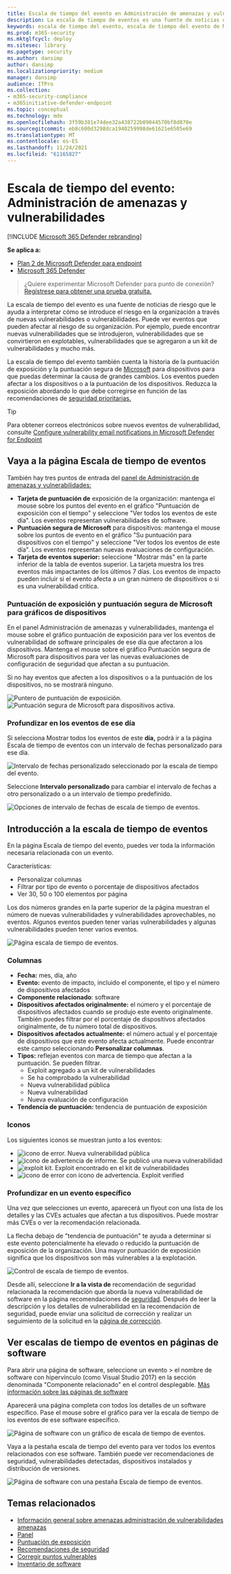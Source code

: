 ```yaml
---
title: Escala de tiempo del evento en Administración de amenazas y vulnerabilidades
description: La escala de tiempo de eventos es una fuente de noticias de riesgo que le ayuda a interpretar cómo se introduce el riesgo en la organización y qué mitigaciones se han producido para reducirlo.
keywords: escala de tiempo del evento, escala de tiempo del evento de Microsoft Defender para Endpoint, escala de tiempo del evento de Microsoft Defender para Endpoint tvm, Administración de amenazas y vulnerabilidades, Microsoft Defender para endpoint
ms.prod: m365-security
ms.mktglfcycl: deploy
ms.sitesec: library
ms.pagetype: security
ms.author: dansimp
author: dansimp
ms.localizationpriority: medium
manager: dansimp
audience: ITPro
ms.collection:
- m365-security-compliance
- m365initiative-defender-endpoint
ms.topic: conceptual
ms.technology: mde
ms.openlocfilehash: 3f59b381e74dee32a438722b09044570bf8d870e
ms.sourcegitcommit: eb8c600d3298dca1940259998de61621e6505e69
ms.translationtype: MT
ms.contentlocale: es-ES
ms.lasthandoff: 11/24/2021
ms.locfileid: "61165827"
---
```

# <a name="event-timeline---threat-and-vulnerability-management"></a>Escala de tiempo del evento: Administración de amenazas y vulnerabilidades

[!INCLUDE [Microsoft 365 Defender rebranding](../../includes/microsoft-defender.md)]


**Se aplica a:**
- [Plan 2 de Microsoft Defender para endpoint](https://go.microsoft.com/fwlink/?linkid=2154037)
- [Microsoft 365 Defender](https://go.microsoft.com/fwlink/?linkid=2118804)

> ¿Quiere experimentar Microsoft Defender para punto de conexión? [Regístrese para obtener una prueba gratuita.](https://signup.microsoft.com/create-account/signup?products=7f379fee-c4f9-4278-b0a1-e4c8c2fcdf7e&ru=https://aka.ms/MDEp2OpenTrial?ocid=docs-wdatp-portaloverview-abovefoldlink)

La escala de tiempo del evento es una fuente de noticias de riesgo que le ayuda a interpretar cómo se introduce el riesgo en la organización a través de nuevas vulnerabilidades o vulnerabilidades. Puede ver eventos que pueden afectar al riesgo de su organización. Por ejemplo, puede encontrar nuevas vulnerabilidades que se introdujeron, vulnerabilidades que se convirtieron en explotables, vulnerabilidades que se agregaron a un kit de vulnerabilidades y mucho más.

La escala de tiempo [](tvm-exposure-score.md) del evento también cuenta la historia de la puntuación de exposición y la puntuación segura de [Microsoft](tvm-microsoft-secure-score-devices.md) para dispositivos para que puedas determinar la causa de grandes cambios. Los eventos pueden afectar a los dispositivos o a la puntuación de los dispositivos. Reduzca la exposición abordando lo que debe corregirse en función de las recomendaciones de [seguridad prioritarias.](tvm-security-recommendation.md)

> [!TIP]
> Para obtener correos electrónicos sobre nuevos eventos de vulnerabilidad, consulte [Configure vulnerability email notifications in Microsoft Defender for Endpoint](configure-vulnerability-email-notifications.md)

## <a name="navigate-to-the-event-timeline-page"></a>Vaya a la página Escala de tiempo de eventos

También hay tres puntos de entrada del [panel de Administración de amenazas y vulnerabilidades:](tvm-dashboard-insights.md)

- **Tarjeta de puntuación de** exposición de la organización: mantenga el mouse sobre los puntos del evento en el gráfico "Puntuación de exposición con el tiempo" y seleccione "Ver todos los eventos de este día". Los eventos representan vulnerabilidades de software.
- **Puntuación segura de Microsoft** para dispositivos: mantenga el mouse sobre los puntos de evento en el gráfico "Su puntuación para dispositivos con el tiempo" y seleccione "Ver todos los eventos de este día". Los eventos representan nuevas evaluaciones de configuración.
- **Tarjeta de eventos superior:** seleccione "Mostrar más" en la parte inferior de la tabla de eventos superior. La tarjeta muestra los tres eventos más impactantes de los últimos 7 días. Los eventos de impacto pueden incluir si el evento afecta a un gran número de dispositivos o si es una vulnerabilidad crítica.

### <a name="exposure-score-and-microsoft-secure-score-for-devices-graphs"></a>Puntuación de exposición y puntuación segura de Microsoft para gráficos de dispositivos

En el panel Administración de amenazas y vulnerabilidades, mantenga el mouse sobre el gráfico puntuación de exposición para ver los eventos de vulnerabilidad de software principales de ese día que afectaron a los dispositivos. Mantenga el mouse sobre el gráfico Puntuación segura de Microsoft para dispositivos para ver las nuevas evaluaciones de configuración de seguridad que afectan a su puntuación.

Si no hay eventos que afecten a los dispositivos o a la puntuación de los dispositivos, no se mostrará ninguno.

![Puntero de puntuación de exposición. ](images/tvm-event-timeline-exposure-score350.png) 
 ![ Puntuación segura de Microsoft para dispositivos activa.](images/tvm-event-timeline-device-hover360.png)

### <a name="drill-down-to-events-from-that-day"></a>Profundizar en los eventos de ese día

Si selecciona Mostrar todos los eventos de este **día,** podrá ir a la página Escala de tiempo de eventos con un intervalo de fechas personalizado para ese día.

![Intervalo de fechas personalizado seleccionado por la escala de tiempo del evento.](images/tvm-event-timeline-drilldown.png)

Seleccione **Intervalo personalizado** para cambiar el intervalo de fechas a otro personalizado o a un intervalo de tiempo predefinido.

![Opciones de intervalo de fechas de escala de tiempo de eventos.](images/tvm-event-timeline-dates.png)

## <a name="event-timeline-overview"></a>Introducción a la escala de tiempo de eventos

En la página Escala de tiempo del evento, puedes ver toda la información necesaria relacionada con un evento.

Características:

- Personalizar columnas
- Filtrar por tipo de evento o porcentaje de dispositivos afectados
- Ver 30, 50 o 100 elementos por página

Los dos números grandes en la parte superior de la página muestran el número de nuevas vulnerabilidades y vulnerabilidades aprovechables, no eventos. Algunos eventos pueden tener varias vulnerabilidades y algunas vulnerabilidades pueden tener varios eventos.

![Página escala de tiempo de eventos.](images/tvm-event-timeline-overview-mixed-type.png)

### <a name="columns"></a>Columnas

- **Fecha:** mes, día, año
- **Evento:** evento de impacto, incluido el componente, el tipo y el número de dispositivos afectados
- **Componente relacionado**: software
- **Dispositivos afectados originalmente:** el número y el porcentaje de dispositivos afectados cuando se produjo este evento originalmente. También puedes filtrar por el porcentaje de dispositivos afectados originalmente, de tu número total de dispositivos.
- **Dispositivos afectados actualmente:** el número actual y el porcentaje de dispositivos que este evento afecta actualmente. Puede encontrar este campo seleccionando **Personalizar columnas**.
- **Tipos:** reflejan eventos con marca de tiempo que afectan a la puntuación. Se pueden filtrar.
  - Exploit agregado a un kit de vulnerabilidades
  - Se ha comprobado la vulnerabilidad
  - Nueva vulnerabilidad pública
  - Nueva vulnerabilidad
  - Nueva evaluación de configuración
- **Tendencia de puntuación:** tendencia de puntuación de exposición

### <a name="icons"></a>Iconos

Los siguientes iconos se muestran junto a los eventos:

- ![icono de error.](images/tvm-black-bug-icon.png) Nueva vulnerabilidad pública
- ![icono de advertencia de informe.](images/report-warning-icon.png) Se publicó una nueva vulnerabilidad
- ![exploit kit.](images/bug-lightning-icon2.png) Exploit encontrado en el kit de vulnerabilidades
- ![icono de error con icono de advertencia.](images/bug-caution-icon2.png) Exploit verified

### <a name="drill-down-to-a-specific-event"></a>Profundizar en un evento específico

Una vez que selecciones un evento, aparecerá un flyout con una lista de los detalles y las CVEs actuales que afectan a tus dispositivos. Puede mostrar más CVEs o ver la recomendación relacionada.

La flecha debajo de "tendencia de puntuación" te ayuda a determinar si este evento potencialmente ha elevado o reducido la puntuación de exposición de la organización. Una mayor puntuación de exposición significa que los dispositivos son más vulnerables a la explotación.

![Control de escala de tiempo de eventos.](images/tvm-event-timeline-flyout500.png)

Desde allí, seleccione **Ir a la vista de** recomendación de seguridad relacionada la recomendación que aborda la nueva vulnerabilidad de software en la página recomendaciones de [seguridad](tvm-security-recommendation.md). Después de leer la descripción y los detalles de vulnerabilidad en la recomendación de seguridad, puede enviar una solicitud de corrección y realizar un seguimiento de la solicitud en la [página de corrección](tvm-remediation.md).

## <a name="view-event-timelines-in-software-pages"></a>Ver escalas de tiempo de eventos en páginas de software

Para abrir una página de software, seleccione un evento > el nombre de software con hipervínculo (como Visual Studio 2017) en la sección denominada "Componente relacionado" en el control desplegable. [Más información sobre las páginas de software](tvm-software-inventory.md#software-pages)

Aparecerá una página completa con todos los detalles de un software específico. Pase el mouse sobre el gráfico para ver la escala de tiempo de los eventos de ese software específico.

![Página de software con un gráfico de escala de tiempo de eventos.](images/tvm-event-timeline-software2.png)

Vaya a la pestaña escala de tiempo del evento para ver todos los eventos relacionados con ese software. También puede ver recomendaciones de seguridad, vulnerabilidades detectadas, dispositivos instalados y distribución de versiones.

![Página de software con una pestaña Escala de tiempo de eventos.](images/tvm-event-timeline-software-pages.png)

## <a name="related-topics"></a>Temas relacionados

- [Información general sobre amenazas administración de vulnerabilidades amenazas](next-gen-threat-and-vuln-mgt.md)
- [Panel](tvm-dashboard-insights.md)
- [Puntuación de exposición](tvm-exposure-score.md)
- [Recomendaciones de seguridad](tvm-security-recommendation.md)
- [Corregir puntos vulnerables](tvm-remediation.md)
- [Inventario de software](tvm-software-inventory.md)
